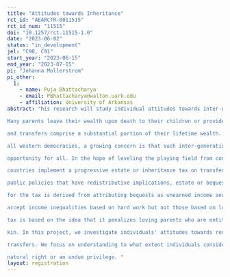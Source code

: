 ```yaml
---
title: "Attitudes towards Inheritance"
rct_id: "AEARCTR-0011515"
rct_id_num: "11515"
doi: "10.1257/rct.11515-1.0"
date: "2023-06-02"
status: "in_development"
jel: "C90, C91"
start_year: "2023-06-15"
end_year: "2023-07-15"
pi: "Johanna Mollerstrom"
pi_other:
  1:
    - name: Puja Bhattacharya
    - email: PBhattacharya@walton.uark.edu
    - affiliation: University of Arkansas
abstract: "his research will study individual attitudes towards inter-generational transfers such as parental gifts and bequests.
Many parents leave their wealth upon death to their children or provide gifts inter vivos. For the rich, such bequests
and transfers comprise a substantial portion of their lifetime wealth. With rising income inequality in almost
all western democracies, a growing concern is that such inter-generational transfer of wealth may hinder equal
opportunity for all. In the hope of leveling the playing field from consequences of such a birth lottery, many
countries implement a progressive estate or inheritance tax on transfers above a threshold. However, like most
public policies that have redistributive implications, estate or bequest taxation is a controversial subject. Support
for the tax is derived from attributing bequests as unearned income and is rooted in meritocratic principles that
accept income inequalities based on hard work but not those based on luck. On the other hand, opposition to the
tax is based on the idea that it penalizes loving parents who are entitled to leave their hard-earned earnings to their
kin. In this project, we investigate individuals' attitudes towards redistribution when considering inter-generational
transfers. We focus on understanding to what extent individuals consider inter-generational transfer of money a
natural right or an undue privilege. "
layout: registration
---
```


